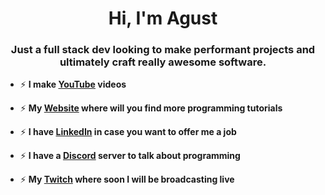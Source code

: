 <h1 align="center">Hi, I'm Agust</h1>
<h3 align="center">Just a full stack dev looking to make performant projects and ultimately craft really awesome software.</h3>

- ⚡ **I make <a href="https://www.youtube.com/channel/UC86aR_jiKs0b-qHWeQzX5Xw" target="blank">YouTube</a> videos**

- ⚡ **My <a href="https://techconagust.com/" target="blank">Website</a> where will you find more programming tutorials**

- ⚡ **I have <a href="https://www.linkedin.com/in/agustin-fricke-888706248/" target="blank">LinkedIn</a> in case you want to offer me a job**

- ⚡ **I have a <a href="https://discord.com/invite/g9WyB7umjT" target="blank">Discord</a> server to talk about programming**

- ⚡ **My <a href="https://www.twitch.tv/tech_con_agust" target="blank">Twitch</a> where soon I will be broadcasting live**




